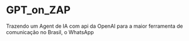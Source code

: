 # GPT_on_ZAP
Trazendo um Agent de IA com api da OpenAI para a maior ferramenta de comunicação no Brasil, o WhatsApp
